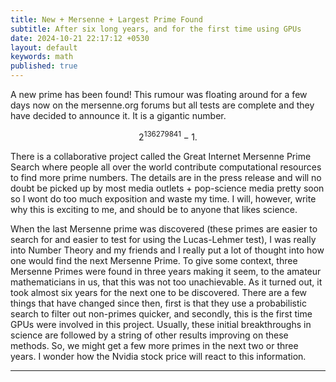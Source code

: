 ```yaml
---
title: New + Mersenne + Largest Prime Found 
subtitle: After six long years, and for the first time using GPUs 
date: 2024-10-21 22:17:12 +0530
layout: default
keywords: math
published: true
---
```


A new prime has been found! This rumour was floating around for a few days now on the mersenne.org forums but all tests are complete and they have decided to announce it. It is a gigantic number.

$$2^{136279841}-1.$$

There is a collaborative project called the Great Internet Mersenne Prime Search where people all over the world contribute computational resources to find more prime numbers. The details are in the press release and will no doubt be picked up by most media outlets + pop-science media pretty soon so I wont do too much exposition and waste my time. I will, however, write why this is exciting to me, and should be to anyone that likes science.

When the last Mersenne prime was discovered (these primes are easier to search for and easier to test for using the Lucas-Lehmer test), I was really into Number Theory and my friends and I really put a lot of thought into how one would find the next Mersenne Prime. To give some context, three Mersenne Primes were found in three years making it seem, to the amateur mathematicians in us, that this was not too unachievable. As it turned out, it took almost six years for the next one to be discovered. There are a few things that have changed since then, first is that they use a probabilistic search to filter out non-primes quicker, and secondly, this is the first time GPUs were involved in this project. Usually, these initial breakthroughs in science are followed by a string of other results improving on these methods. So, we might get a few more primes in the next two or three years. I wonder how the Nvidia stock price will react to this information.

---
